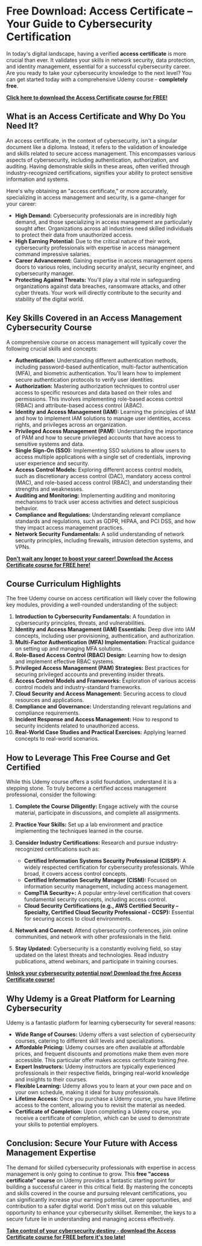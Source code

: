 # Free Download: Access Certificate – Your Guide to Cybersecurity Certification

In today's digital landscape, having a verified **access certificate** is more crucial than ever. It validates your skills in network security, data protection, and identity management, essential for a successful cybersecurity career. Are you ready to take your cybersecurity knowledge to the next level? You can get started today with a comprehensive Udemy course - **completely free**.

[**Click here to download the Access Certificate course for FREE!**](https://udemywork.com/access-certificate)

## What is an Access Certificate and Why Do You Need It?

An access certificate, in the context of cybersecurity, isn't a singular document like a diploma. Instead, it refers to the validation of knowledge and skills related to secure access management. This encompasses various aspects of cybersecurity, including authentication, authorization, and auditing. Having demonstrable skills in these areas, often verified through industry-recognized certifications, signifies your ability to protect sensitive information and systems.

Here's why obtaining an "access certificate," or more accurately, specializing in access management and security, is a game-changer for your career:

*   **High Demand:** Cybersecurity professionals are in incredibly high demand, and those specializing in access management are particularly sought after. Organizations across all industries need skilled individuals to protect their data from unauthorized access.
*   **High Earning Potential:** Due to the critical nature of their work, cybersecurity professionals with expertise in access management command impressive salaries.
*   **Career Advancement:** Gaining expertise in access management opens doors to various roles, including security analyst, security engineer, and cybersecurity manager.
*   **Protecting Against Threats:** You'll play a vital role in safeguarding organizations against data breaches, ransomware attacks, and other cyber threats. Your work will directly contribute to the security and stability of the digital world.

## Key Skills Covered in an Access Management Cybersecurity Course

A comprehensive course on access management will typically cover the following crucial skills and concepts:

*   **Authentication:** Understanding different authentication methods, including password-based authentication, multi-factor authentication (MFA), and biometric authentication. You'll learn how to implement secure authentication protocols to verify user identities.
*   **Authorization:** Mastering authorization techniques to control user access to specific resources and data based on their roles and permissions. This involves implementing role-based access control (RBAC) and attribute-based access control (ABAC).
*   **Identity and Access Management (IAM):** Learning the principles of IAM and how to implement IAM solutions to manage user identities, access rights, and privileges across an organization.
*   **Privileged Access Management (PAM):** Understanding the importance of PAM and how to secure privileged accounts that have access to sensitive systems and data.
*   **Single Sign-On (SSO):** Implementing SSO solutions to allow users to access multiple applications with a single set of credentials, improving user experience and security.
*   **Access Control Models:** Exploring different access control models, such as discretionary access control (DAC), mandatory access control (MAC), and role-based access control (RBAC), and understanding their strengths and weaknesses.
*   **Auditing and Monitoring:** Implementing auditing and monitoring mechanisms to track user access activities and detect suspicious behavior.
*   **Compliance and Regulations:** Understanding relevant compliance standards and regulations, such as GDPR, HIPAA, and PCI DSS, and how they impact access management practices.
*   **Network Security Fundamentals:** A solid understanding of network security principles, including firewalls, intrusion detection systems, and VPNs.

[**Don't wait any longer to boost your career! Download the Access Certificate course for FREE here!**](https://udemywork.com/access-certificate)

## Course Curriculum Highlights

The free Udemy course on access certification will likely cover the following key modules, providing a well-rounded understanding of the subject:

1.  **Introduction to Cybersecurity Fundamentals:** A foundation in cybersecurity principles, threats, and vulnerabilities.
2.  **Identity and Access Management (IAM) Essentials:** Deep dive into IAM concepts, including user provisioning, authentication, and authorization.
3.  **Multi-Factor Authentication (MFA) Implementation:** Practical guidance on setting up and managing MFA solutions.
4.  **Role-Based Access Control (RBAC) Design:** Learning how to design and implement effective RBAC systems.
5.  **Privileged Access Management (PAM) Strategies:** Best practices for securing privileged accounts and preventing insider threats.
6.  **Access Control Models and Frameworks:** Exploration of various access control models and industry-standard frameworks.
7.  **Cloud Security and Access Management:** Securing access to cloud resources and applications.
8.  **Compliance and Governance:** Understanding relevant regulations and compliance requirements.
9.  **Incident Response and Access Management:** How to respond to security incidents related to unauthorized access.
10. **Real-World Case Studies and Practical Exercises:** Applying learned concepts to real-world scenarios.

## How to Leverage This Free Course and Get Certified

While this Udemy course offers a solid foundation, understand it is a stepping stone. To truly become a certified access management professional, consider the following:

1.  **Complete the Course Diligently:** Engage actively with the course material, participate in discussions, and complete all assignments.
2.  **Practice Your Skills:** Set up a lab environment and practice implementing the techniques learned in the course.
3.  **Consider Industry Certifications:** Research and pursue industry-recognized certifications such as:

    *   **Certified Information Systems Security Professional (CISSP):** A widely respected certification for cybersecurity professionals. While broad, it covers access control concepts.
    *   **Certified Information Security Manager (CISM):** Focused on information security management, including access management.
    *   **CompTIA Security+:** A popular entry-level certification that covers fundamental security concepts, including access control.
    *   **Cloud Security Certifications (e.g., AWS Certified Security – Specialty, Certified Cloud Security Professional - CCSP):** Essential for securing access to cloud environments.
4.  **Network and Connect:** Attend cybersecurity conferences, join online communities, and network with other professionals in the field.
5.  **Stay Updated:** Cybersecurity is a constantly evolving field, so stay updated on the latest threats and technologies. Read industry publications, attend webinars, and participate in training courses.

[**Unlock your cybersecurity potential now! Download the free Access Certificate course!**](https://udemywork.com/access-certificate)

## Why Udemy is a Great Platform for Learning Cybersecurity

Udemy is a fantastic platform for learning cybersecurity for several reasons:

*   **Wide Range of Courses:** Udemy offers a vast selection of cybersecurity courses, catering to different skill levels and specializations.
*   **Affordable Pricing:** Udemy courses are often available at affordable prices, and frequent discounts and promotions make them even more accessible. This particular offer makes access certifcate training *free*.
*   **Expert Instructors:** Udemy instructors are typically experienced professionals in their respective fields, bringing real-world knowledge and insights to their courses.
*   **Flexible Learning:** Udemy allows you to learn at your own pace and on your own schedule, making it ideal for busy professionals.
*   **Lifetime Access:** Once you purchase a Udemy course, you have lifetime access to the content, allowing you to revisit the material as needed.
*   **Certificate of Completion:** Upon completing a Udemy course, you receive a certificate of completion, which can be used to demonstrate your skills to potential employers.

## Conclusion: Secure Your Future with Access Management Expertise

The demand for skilled cybersecurity professionals with expertise in access management is only going to continue to grow. This **free "access certificate" course** on Udemy provides a fantastic starting point for building a successful career in this critical field. By mastering the concepts and skills covered in the course and pursuing relevant certifications, you can significantly increase your earning potential, career opportunities, and contribution to a safer digital world. Don't miss out on this valuable opportunity to enhance your cybersecurity skillset. Remember, the keys to a secure future lie in understanding and managing access effectively.

[**Take control of your cybersecurity destiny - download the Access Certificate course for FREE before it's too late!**](https://udemywork.com/access-certificate)
